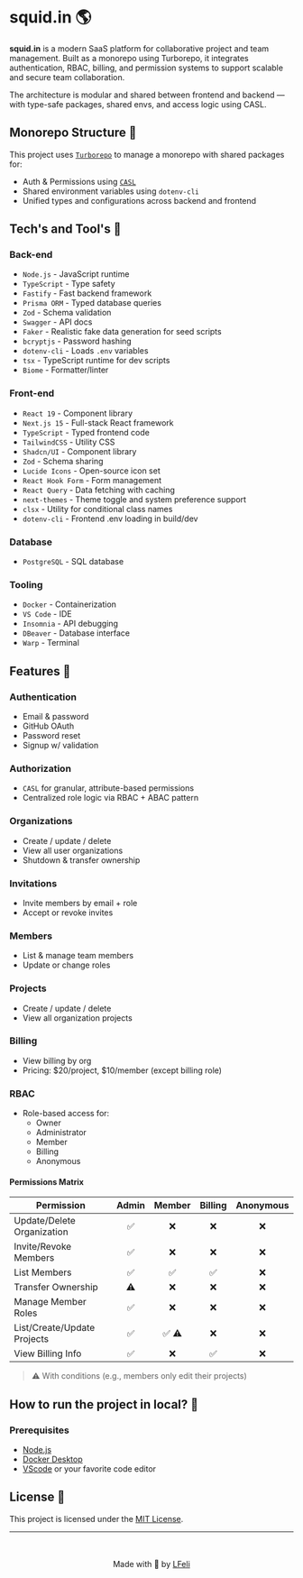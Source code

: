 # squid.in 🌎

**squid.in** is a modern SaaS platform for collaborative project and team management. Built as a monorepo using Turborepo, it integrates authentication, RBAC, billing, and permission systems to support scalable and secure team collaboration.

The architecture is modular and shared between frontend and backend — with type-safe packages, shared envs, and access logic using CASL.

## Monorepo Structure 🧩

This project uses [`Turborepo`](https://turbo.build/repo) to manage a monorepo with shared packages for:

- Auth & Permissions using [`CASL`](https://casl.js.org/)
- Shared environment variables using `dotenv-cli`
- Unified types and configurations across backend and frontend

## Tech's and Tool's 🔧

### Back-end
- `Node.js` - JavaScript runtime
- `TypeScript` - Type safety
- `Fastify` - Fast backend framework
- `Prisma ORM` - Typed database queries
- `Zod` - Schema validation
- `Swagger` - API docs
- `Faker` - Realistic fake data generation for seed scripts
- `bcryptjs` - Password hashing
- `dotenv-cli` - Loads `.env` variables
- `tsx` - TypeScript runtime for dev scripts
- `Biome` - Formatter/linter

### Front-end
- `React 19` - Component library
- `Next.js 15` - Full-stack React framework
- `TypeScript` - Typed frontend code
- `TailwindCSS` - Utility CSS
- `Shadcn/UI` - Component library
- `Zod` - Schema sharing
- `Lucide Icons` - Open-source icon set
- `React Hook Form` - Form management
- `React Query` - Data fetching with caching
- `next-themes` - Theme toggle and system preference support
- `clsx` - Utility for conditional class names
- `dotenv-cli` - Frontend .env loading in build/dev

### Database
- `PostgreSQL` - SQL database

### Tooling
- `Docker` - Containerization
- `VS Code` - IDE
- `Insomnia` - API debugging
- `DBeaver` - Database interface
- `Warp` - Terminal

## Features 🚀

### Authentication
- Email & password
- GitHub OAuth
- Password reset
- Signup w/ validation

### Authorization
- `CASL` for granular, attribute-based permissions
- Centralized role logic via RBAC + ABAC pattern

### Organizations
- Create / update / delete
- View all user organizations
- Shutdown & transfer ownership

### Invitations
- Invite members by email + role
- Accept or revoke invites

### Members
- List & manage team members
- Update or change roles

### Projects
- Create / update / delete
- View all organization projects

### Billing
- View billing by org
- Pricing: $20/project, $10/member (except billing role)

### RBAC
- Role-based access for:
  - Owner
  - Administrator
  - Member
  - Billing
  - Anonymous

#### Permissions Matrix

| Permission                    | Admin | Member | Billing | Anonymous |
|------------------------------|:-----:|:------:|:-------:|:---------:|
| Update/Delete Organization   | ✅    | ❌     | ❌      | ❌        |
| Invite/Revoke Members        | ✅    | ❌     | ❌      | ❌        |
| List Members                 | ✅    | ✅     | ✅      | ❌        |
| Transfer Ownership           | ⚠️    | ❌     | ❌      | ❌        |
| Manage Member Roles          | ✅    | ❌     | ❌      | ❌        |
| List/Create/Update Projects  | ✅    | ✅ ⚠️  | ❌      | ❌        |
| View Billing Info            | ✅    | ❌     | ✅      | ❌        |

> ⚠️ With conditions (e.g., members only edit their projects)

## How to run the project in local? 🧐

### Prerequisites
- [Node.js](https://nodejs.org/pt)
- [Docker Desktop](https://www.docker.com/products/docker-desktop/)
- [VScode](https://code.visualstudio.com/download) or your favorite code editor

## License 📝
This project is licensed under the [MIT License](https://github.com/LFeli/squd.in/blob/main/LICENSE).

--- 
<br />
<br />
<div align="center">
  Made with 💙 by <a href="https://github.com/LFeli" target="_blank">LFeli</a>
</div>